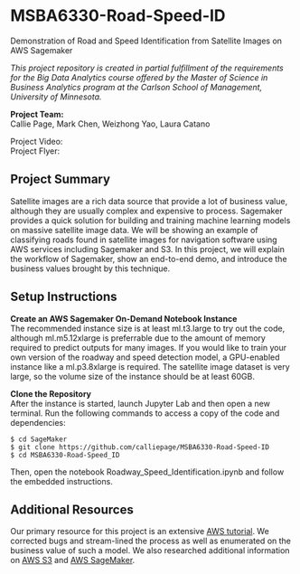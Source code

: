 # MSBA6330-Road-Speed-ID
Demonstration of Road and Speed Identification from Satellite Images on AWS Sagemaker  

*This project repository is created in partial fulfillment of the requirements for the Big Data Analytics course offered by the Master of Science in Business Analytics program at the Carlson School of Management, University of Minnesota.*

**Project Team:**  
Callie Page, Mark Chen, Weizhong Yao, Laura Catano

Project Video:  
Project Flyer: 

## Project Summary  
Satellite images are a rich data source that provide a lot of business value, although they are usually complex and expensive to process. Sagemaker provides a quick solution for building and training machine learning models on massive satellite image data. We will be showing an example of classifying roads found in satellite images for navigation software using AWS services including Sagemaker and S3. In this project, we will explain the workflow of Sagemaker, show an end-to-end demo, and introduce the business values brought by this technique.

## Setup Instructions
**Create an AWS Sagemaker On-Demand Notebook Instance**  
The recommended instance size is at least ml.t3.large to try out the code, although ml.m5.12xlarge is preferrable due to the amount of memory required to predict outputs for many images. If you would like to train your own version of the roadway and speed detection model, a GPU-enabled instance like a ml.p3.8xlarge is required. The satellite image dataset is very large, so the volume size of the instance should be at least 60GB.

**Clone the Repository**  
After the instance is started, launch Jupyter Lab and then open a new terminal. Run the following commands to access a copy of the code and dependencies:

```
$ cd SageMaker
$ git clone https://github.com/calliepage/MSBA6330-Road-Speed-ID
$ cd MSBA6330-Road-Speed_ID
```

Then, open the notebook Roadway_Speed_Identification.ipynb and follow the embedded instructions.

## Additional Resources  
Our primary resource for this project is an extensive [AWS tutorial](https://github.com/aws-samples/aws-open-data-satellite-lidar-tutorial). We corrected bugs and stream-lined the process as well as enumerated on the business value of such a model. We also researched additional information on [AWS S3](https://aws.amazon.com/s3/) and [AWS SageMaker](https://aws.amazon.com/sagemaker/).
